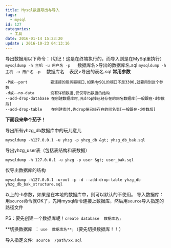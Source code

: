 ```yaml
---
title: Mysql数据导出与导入
tags:
  - mysql
id: 127
categories:
  - 工具
date: 2016-01-14 15:23:20
update : 2016-10-23 04:13:16
---
```


导出数据用以下命令：（切记！这是在终端执行的，而导入则是在MySql里执行）
`mysqldump -h 主机 -u 用户名 -p `    数据库名&gt;导出的数据库名.sql
`mysqldump -h 主机 -u 用户名 -p `   数据库名    表民&gt;导出的表名.sql</div>
**常用参数**

```
-P或--port          要连接的服务器端口,如果MySQL的端口不是3306,就要用到这个参数
-d或--no-data       没有详细数据,仅仅导出数据的结构
--add-drop-database 在创建数据库时,先drop掉已经存在的同名数据库[一般跟在-d参数后]
--add-drop-table    在创建表时,先drop掉已经存在的同名表[一般跟在-d参数后]
```

**下面我来举个茄子！**

导出所有yhzg_db数据库中的玩儿意儿  

`mysqldump -h127.0.0.1 -u yhzg -p yhzg_db &gt; yhzg_db_bak.sql`

导出yhzg_user表（包括表结构和表数据）

`mysqldump -h 127.0.0.1 -u yhzg -p user &gt; user_bak.sql`

仅导出数据库的结构

`mysqldump -h127.0.0.1 -uroot -p -d --add-drop-table yhzg_db yhzg_db_bak_structure.sql`

以上的-h参数，如果是在本地的数据库中，则可以默认的不使用。
导入数据库：
用`source`命令就OK了，先用mysql命令连接上数据库，然后用`source`导入指定的路径文件

PS：要先创建一个数据库呢！`create database  数据库名;`

**切换数据库  ： `use  数据库名**;`（要先切换数据库！！）

导入指定文件:  `source  /path/xx.sql`